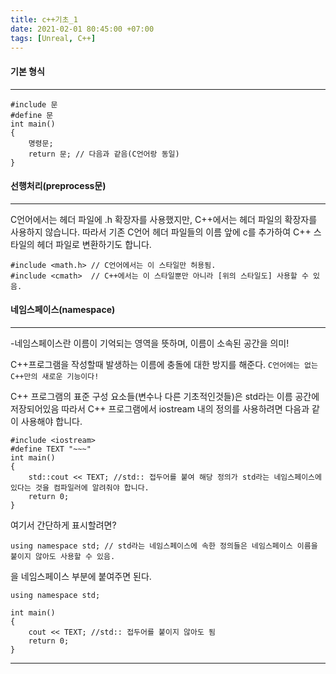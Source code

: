 ```yaml
---
title: c++기초_1
date: 2021-02-01 80:45:00 +07:00
tags: [Unreal, C++]
---
```


#### 기본 형식
---

```
#include 문
#define 문
int main()
{
    명령문;
    return 문; // 다음과 같음(C언어랑 동일)
}
```

#### 선행처리(preprocess문)
---

C언어에서는 헤더 파일에 .h 확장자를 사용했지만, C++에서는 헤더 파일의 확장자를 사용하지 않습니다.
따라서 기존 C언어 헤더 파일들의 이름 앞에 c를 추가하여 C++ 스타일의 헤더 파일로 변환하기도 합니다.

```
#include <math.h> // C언어에서는 이 스타일만 허용됨.
#include <cmath>  // C++에서는 이 스타일뿐만 아니라 [위의 스타일도] 사용할 수 있음.
```

#### 네임스페이스(namespace)
---

-네임스페이스란 이름이 기억되는 영역을 뜻하며, 이름이 소속된 공간을 의미!

C++프로그램을 작성할때 발생하는 이름에 충돌에 대한 방지를 해준다.
`C언어에는 없는 C++만의 새로운 기능이다!`

C++ 프로그램의 표준 구성 요소들(변수나 다른 기초적인것들)은 std라는 이름 공간에 저장되어있음
따라서 C++ 프로그램에서 iostream 내의 정의를 사용하려면 다음과 같이 사용해야 합니다.

```
#include <iostream>
#define TEXT "~~~"
int main()
{
    std::cout << TEXT; //std:: 접두어를 붙여 해당 정의가 std라는 네임스페이스에 있다는 것을 컴파일러에 알려줘야 합니다.
    return 0;
}
```
여기서 간단하게 표시할려면?

```
using namespace std; // std라는 네임스페이스에 속한 정의들은 네임스페이스 이름을 붙이지 않아도 사용할 수 있음.
```
을 네임스페이스 부분에 붙여주면 된다.

```
using namespace std;

int main()
{
    cout << TEXT; //std:: 접두어를 붙이지 않아도 됨
    return 0;
}
```
---
